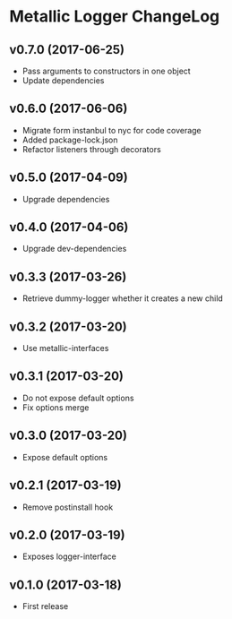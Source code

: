 # Metallic Logger ChangeLog

## v0.7.0 (2017-06-25)

 - Pass arguments to constructors in one object
 - Update dependencies


## v0.6.0 (2017-06-06)

 - Migrate form instanbul to nyc for code coverage
 - Added package-lock.json
 - Refactor listeners through decorators

## v0.5.0 (2017-04-09)

 - Upgrade dependencies


## v0.4.0 (2017-04-06)

 - Upgrade dev-dependencies


## v0.3.3 (2017-03-26)

 - Retrieve dummy-logger whether it creates a new child


## v0.3.2 (2017-03-20)

 - Use metallic-interfaces


## v0.3.1 (2017-03-20)

 - Do not expose default options
 - Fix options merge


## v0.3.0 (2017-03-20)

 - Expose default options


## v0.2.1 (2017-03-19)

 - Remove postinstall hook


## v0.2.0 (2017-03-19)

 - Exposes logger-interface


## v0.1.0 (2017-03-18)

 - First release
